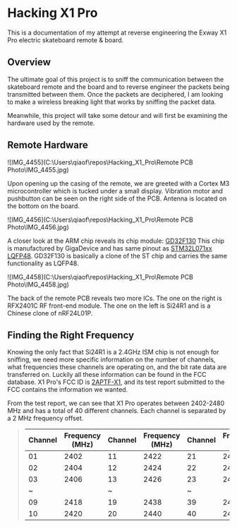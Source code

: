 # Hacking X1 Pro
This is a documentation of my attempt at reverse engineering the Exway X1 Pro electric skateboard remote &amp; board.

## Overview

The ultimate goal of this project is to sniff the communication between the skateboard remote and the board and to reverse engineer the packets being transmitted between them. Once the packets are deciphered, I am looking to make a wireless breaking light that works by sniffing the packet data.

Meanwhile, this project will take some detour and will first be examining the hardware used by the remote.

## Remote Hardware

![IMG_4455](C:\Users\qiaof\repos\Hacking_X1_Pro\Remote PCB Photo\IMG_4455.jpg)

Upon opening up the casing of the remote, we are greeted with a Cortex M3 microcontroller which is tucked under a small display. Vibration motor and pushbutton can be seen on the right side of the PCB. Antenna is located on the bottom on the board.

![IMG_4456](C:\Users\qiaof\repos\Hacking_X1_Pro\Remote PCB Photo\IMG_4456.jpg)

A closer look at the ARM chip reveals its chip module: [GD32F130](http://gd32mcu.21ic.com/data/documents/shujushouce/GD32F130xx_Datasheet_Rev3.1.pdf) This chip is manufactured by GigaDevice and has same pinout as [STM32L071xx LQFP48](https://www.st.com/resource/en/datasheet/stm32l071cz.pdf). GD32F130 is basically a clone of the ST chip and carries the same functionality as LQFP48.

![IMG_4458](C:\Users\qiaof\repos\Hacking_X1_Pro\Remote PCB Photo\IMG_4458.jpg)

The back of the remote PCB reveals two more ICs. The one on the right is RFX2401C RF front-end module. The one on the left is Si24R1 and is a Chinese clone of nRF24L01P.



## Finding the Right Frequency

Knowing the only fact that Si24R1 is a 2.4GHz ISM chip is not enough for sniffing, we need more specific information on the number of channels, what frequencies these channels are operating on, and the bit rate data are transferred on. Luckily all these information can be found in the FCC database. X1 Pro's FCC ID is [2APTF-X1](https://fccid.io/2APTF-X1), and its test report submitted to the FCC contains the information we wanted.

From the test report, we can see that X1 Pro operates between 2402-2480 MHz and has a total of 40 different channels. Each channel is separated by a 2 MHz frequency offset.

> | Channel | Frequency (MHz) | Channel | Frequency (MHz) | Channel | Frequency (MHz) |
> | ------- | --------------- | ------- | --------------- | ------- | --------------- |
> | 01      | 2402            | 11      | 2422            | 21      | 2442            |
> | 02      | 2404            | 12      | 2424            | 22      | 2444            |
> | 03      | 2406            | 13      | 2426            | 23      | 2446            |
> | ~       |                 | ~       |                 | ~       |                 |
> | 09      | 2418            | 19      | 2438            | 39      | 2478            |
> | 10      | 2420            | 20      | 2440            | 40      | 2480            |

